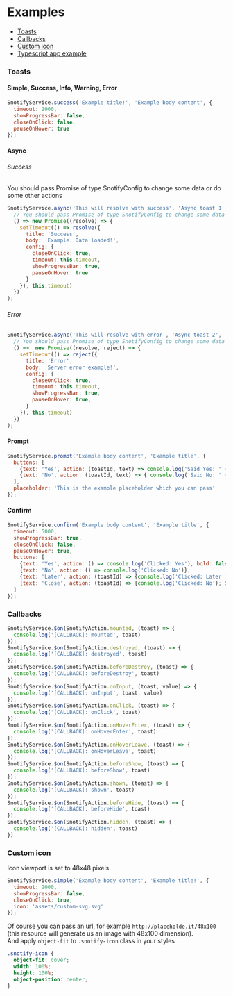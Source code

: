 # Examples

* [Toasts](#toasts)
* [Callbacks](#callbacks)
* [Custom icon](#custom-icon)
* [Typescript app example](https://github.com/artemsky/vue-snotify-typescript-example)

### Toasts
#### Simple, Success, Info, Warning, Error
```javascript
SnotifyService.success('Example title!', 'Example body content', {
  timeout: 2000,
  showProgressBar: false,
  closeOnClick: false,
  pauseOnHover: true
});
```
#### Async

###### Success
You should pass Promise of type SnotifyConfig to change some data or do some other actions  
```javascript
SnotifyService.async('This will resolve with success', 'Async toast 1',
  // You should pass Promise of type SnotifyConfig to change some data or do some other actions
  () => new Promise((resolve) => {
    setTimeout(() => resolve({
      title: 'Success',
      body: 'Example. Data loaded!',
      config: {
        closeOnClick: true,
        timeout: this.timeout,
        showProgressBar: true,
        pauseOnHover: true
      }
    }), this.timeout)
  })
);
```
###### Error

```javascript
SnotifyService.async('This will resolve with error', 'Async toast 2',
  // You should pass Promise of type SnotifyConfig to change some data or do some other actions
  () =>  new Promise((resolve, reject) => {
    setTimeout(() => reject({
      title: 'Error',
      body: 'Server error example!',
      config: {
        closeOnClick: true,
        timeout: this.timeout,
        showProgressBar: true,
        pauseOnHover: true,
      }
    }), this.timeout)
  })
);
```

#### Prompt
```javascript
SnotifyService.prompt('Example body content', 'Example title', {
  buttons: [
    {text: 'Yes', action: (toastId, text) => console.log('Said Yes: ' + text + ' ID: ' + toastId)},
    {text: 'No', action: (toastId, text) => { console.log('Said No: ' + text); SnotifyService.remove(toastId); }},
  ],
  placeholder: 'This is the example placeholder which you can pass'
});
```

#### Confirm
```javascript
SnotifyService.confirm('Example body content', 'Example title', {
  timeout: 5000,
  showProgressBar: true,
  closeOnClick: false,
  pauseOnHover: true,
  buttons: [
    {text: 'Yes', action: () => console.log('Clicked: Yes'), bold: false},
    {text: 'No', action: () => console.log('Clicked: No')},
    {text: 'Later', action: (toastId) => {console.log('Clicked: Later'); SnotifyService.remove(toastId); } },
    {text: 'Close', action: (toastId) => {console.log('Clicked: No'); SnotifyService.remove(toastId); }, bold: true},
  ]
});
```

### Callbacks

```javascript
SnotifyService.$on(SnotifyAction.mounted, (toast) => {
  console.log('[CALLBACK]: mounted', toast)
});
SnotifyService.$on(SnotifyAction.destroyed, (toast) => {
  console.log('[CALLBACK]: destroyed', toast)
});
SnotifyService.$on(SnotifyAction.beforeDestroy, (toast) => {
  console.log('[CALLBACK]: beforeDestroy', toast)
});
SnotifyService.$on(SnotifyAction.onInput, (toast, value) => {
  console.log('[CALLBACK]: onInput', toast, value)
});
SnotifyService.$on(SnotifyAction.onClick, (toast) => {
  console.log('[CALLBACK]: onClick', toast)
});
SnotifyService.$on(SnotifyAction.onHoverEnter, (toast) => {
  console.log('[CALLBACK]: onHoverEnter', toast)
});
SnotifyService.$on(SnotifyAction.onHoverLeave, (toast) => {
  console.log('[CALLBACK]: onHoverLeave', toast)
});
SnotifyService.$on(SnotifyAction.beforeShow, (toast) => {
  console.log('[CALLBACK]: beforeShow', toast)
});
SnotifyService.$on(SnotifyAction.shown, (toast) => {
  console.log('[CALLBACK]: shown', toast)
});
SnotifyService.$on(SnotifyAction.beforeHide, (toast) => {
  console.log('[CALLBACK]: beforeHide', toast)
});
SnotifyService.$on(SnotifyAction.hidden, (toast) => {
  console.log('[CALLBACK]: hidden', toast)
})
```

### Custom icon
Icon viewport is set to 48x48 pixels.
```javascript
SnotifyService.simple('Example body content', 'Example title!', {
  timeout: 2000,
  showProgressBar: false,
  closeOnClick: true,
  icon: 'assets/custom-svg.svg'
});
```

Of course you can pass an url, for example `http://placeholde.it/48x100` (this resource will generate us an image with 48x100 dimension).  
And apply `object-fit` to `.snotify-icon` class in your styles

```scss
.snotify-icon {
  object-fit: cover;
  width: 100%;
  height: 100%;
  object-position: center;
}
```
